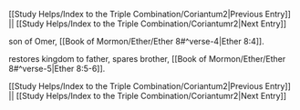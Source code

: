 [[Study Helps/Index to the Triple Combination/Coriantum2|Previous Entry]]  ||  [[Study Helps/Index to the Triple Combination/Coriantumr2|Next Entry]]

 son of Omer, [[Book of Mormon/Ether/Ether 8#^verse-4|Ether 8:4]].

 restores kingdom to father, spares brother, [[Book of Mormon/Ether/Ether 8#^verse-5|Ether 8:5-6]].

[[Study Helps/Index to the Triple Combination/Coriantum2|Previous Entry]]  ||  [[Study Helps/Index to the Triple Combination/Coriantumr2|Next Entry]]